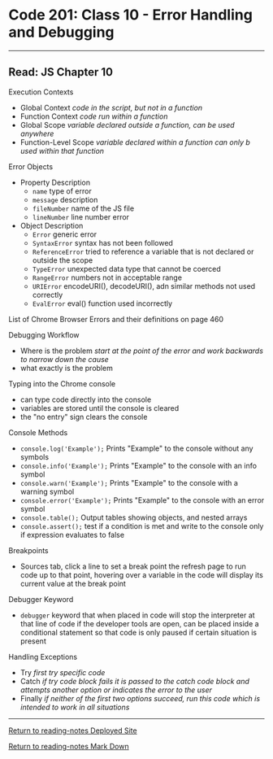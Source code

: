 # Code 201: Class 10 - Error Handling and Debugging

***

## Read: JS Chapter 10

Execution Contexts

- Global Context *code in the script, but not in a function*
- Function Context *code run within a function*
- Global Scope *variable declared outside a function, can be used anywhere*
- Function-Level Scope *variable declared within a function can only b used within that function*

Error Objects

- Property Description
  - `name` type of error
  - `message` description
  - `fileNumber` name of the JS file
  - `lineNumber` line number error
- Object Description
  - `Error` generic error
  - `SyntaxError` syntax has not been followed
  - `ReferenceError` tried to reference a variable that is not declared or outside the scope
  - `TypeError` unexpected data type that cannot be coerced
  - `RangeError` numbers not in acceptable range
  - `URIError` encodeURI(), decodeURI(), adn similar methods not used correctly
  - `EvalError` eval() function used incorrectly

List of Chrome Browser Errors and their definitions on page 460

Debugging Workflow

- Where is the problem *start at the point of the error and work backwards to narrow down the cause*
- what exactly is the problem 

Typing into the Chrome console

- can type code directly into the console
- variables are stored until the console is cleared
- the "no entry" sign clears the console

Console Methods

- `console.log('Example');` Prints "Example" to the console without any symbols
- `console.info('Example');` Prints "Example" to the console with an info symbol
- `console.warn('Example');` Prints "Example" to the console with a warning symbol
- `console.error('Example');` Prints "Example" to the console with an error symbol
- `console.table();` Output tables showing objects, and nested arrays
- `console.assert();` test if a condition is met and write to the console only if expression evaluates to false

Breakpoints

- Sources tab, click a line to set a break point the refresh page to run code up to that point, hovering over a variable in the code will display its current value at the break point

Debugger Keyword

- `debugger` keyword that when placed in code will stop the interpreter at that line of code if the developer tools are open, can be placed inside a conditional statement so that code is only paused if certain situation is present

Handling Exceptions

- Try *first try specific code*
- Catch *if try code block fails it is passed to the catch code block and attempts another option or indicates the error to the user*
- Finally *if neither of the first two options succeed, run this code which is intended to work in all situations*

***

[Return to reading-notes Deployed Site](https://simon-panek.github.io/reading-notes/)

[Return to reading-notes Mark Down](https://github.com/simon-panek/reading-notes)
